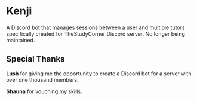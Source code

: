 # Kenji
A Discord bot that manages sessions between a user and multiple tutors specifically created for TheStudyCorner Discord server. No longer being maintained.

## Special Thanks
**Lush** for giving me the opportunity to create a Discord bot for a server with over one thousand members.

**Shauna** for vouching my skills.
